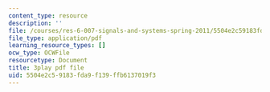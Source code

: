 ```yaml
---
content_type: resource
description: ''
file: /courses/res-6-007-signals-and-systems-spring-2011/5504e2c59183fda9f139ffb6137019f3_KJnAy6hzetw.pdf
file_type: application/pdf
learning_resource_types: []
ocw_type: OCWFile
resourcetype: Document
title: 3play pdf file
uid: 5504e2c5-9183-fda9-f139-ffb6137019f3
---
```

